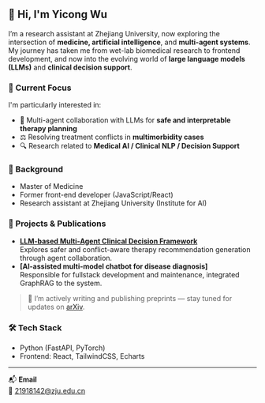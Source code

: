 ## 👋 Hi, I'm Yicong Wu 

I’m a research assistant at Zhejiang University, now exploring the intersection of **medicine, artificial intelligence**, and **multi-agent systems**. My journey has taken me from wet-lab biomedical research to frontend development, and now into the evolving world of **large language models (LLMs)** and **clinical decision support**.

### 🚀 Current Focus
I'm particularly interested in:
- 🧠 Multi-agent collaboration with LLMs for **safe and interpretable therapy planning**
- ⚖️ Resolving treatment conflicts in **multimorbidity cases**
- 🔍 Research related to **Medical AI / Clinical NLP / Decision Support**

### 🧪 Background 
- Master of Medicine
- Former front-end developer (JavaScript/React)
- Research assistant at Zhejiang University (Institute for AI)

### 📌 Projects & Publications
- **[LLM-based Multi-Agent Clinical Decision Framework](https://github.com/aiformed/MAS_for_Therapy_Recom)**  
  Explores safer and conflict-aware therapy recommendation generation through agent collaboration.
- **[Al-assisted multi-model chatbot for disease diagnosis]**  
  Responsible for fullstack development and maintenance, integrated GraphRAG to the system.

> 📝 I’m actively writing and publishing preprints — stay tuned for updates on [arXiv](https://arxiv.org/).

### 🛠️ Tech Stack
- Python (FastAPI, PyTorch)
- Frontend: React, TailwindCSS, Echarts

---

📬 **Email**  
📨 21918142@zju.edu.cn 


<!--
**yicong111/yicong111** is a ✨ _special_ ✨ repository because its `README.md` (this file) appears on your GitHub profile.

Here are some ideas to get you started:

- 🔭 I’m currently working on ...
- 🌱 I’m currently learning ...
- 👯 I’m looking to collaborate on ...
- 🤔 I’m looking for help with ...
- 💬 Ask me about ...
- 📫 How to reach me: ...
- 😄 Pronouns: ...
- ⚡ Fun fact: ...
-->
